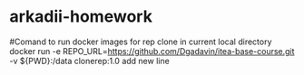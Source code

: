 # arkadii-homework

#Comand to run docker images for rep clone in current local directory
docker run -e REPO_URL=https://github.com/Dgadavin/itea-base-course.git -v ${PWD}:/data clonerep:1.0
add new line
